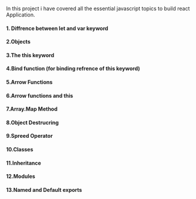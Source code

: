 In this project i have covered all the essential javascript topics to build react Application.

#### 1. Diffrence between let and var keyword
#### 2.Objects
#### 3.The this keyword
#### 4.Bind function (for binding refrence of this keyword)
#### 5.Arrow Functions
#### 6.Arrow functions and this
#### 7.Array.Map Method
#### 8.Object Destrucring
#### 9.Spreed Operator
#### 10.Classes
#### 11.Inheritance
#### 12.Modules
#### 13.Named and Default exports

